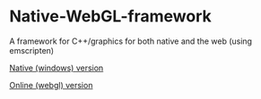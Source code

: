 # Native-WebGL-framework
A framework for C++/graphics for both native and the web (using emscripten)

[Native (windows) version](https://github.com/jon-heard/Native-WebGL-framework/raw/master/bin/app.exe)

[Online (webgl) version](https://rawgit.com/jon-heard/Native-WebGL-framework/master/Native-WebGL-framework/web/index.html)
